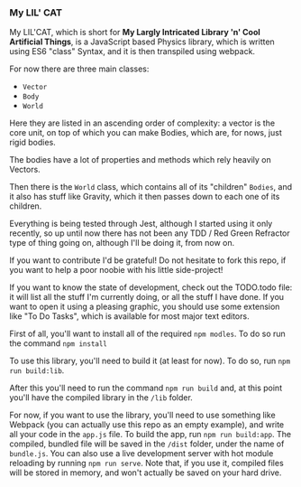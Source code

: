 ### My LIL' CAT

My LIL'CAT, which is short for **My Largly Intricated Library 'n' Cool Artificial Things**, is a JavaScript based Physics library, which is written using ES6 "class" Syntax, and it is then transpiled using webpack.

For now there are three main classes: 

- `Vector` 
- `Body` 
- `World`

Here they are listed in an ascending order of complexity: a vector is the core unit, on top of which you can make Bodies, which are, for nows, just rigid bodies.

The bodies have a lot of properties and methods which rely heavily on Vectors.

Then there is the `World` class, which contains all of its "children" `Bodies`, and it also has stuff like Gravity, which it then passes down to each one of its children.

Everything is being tested through Jest, although I started using it only recently, so up until now there has not been any TDD / Red Green Refractor type of thing going on, although I'll be doing it, from now on.

If you want to contribute I'd be grateful! Do not hesitate to fork this repo, if you want to help a poor noobie with his little side-project!

If you want to know the state of development, check out the TODO.todo file: it will list all the stuff I'm currently doing, or all the stuff I have done. If you want to open it using a pleasing graphic, you should use some extension like "To Do Tasks", which is available for most major text editors.

First of all, you'll want to install all of the required `npm modles`. To do so run the command `npm install`

To use this library, you'll need to build it (at least for now). To do so, run `npm run build:lib`.

After this you'll need to run the command `npm run build` and, at this point you'll have the compiled library in the `/lib` folder.

For now, if you want to use the library, you'll need to use something like Webpack (you can actually use this repo as an empty example), and write all your code in the `app.js` file. To build the app, run `npm run build:app`. The compiled, bundled file will be saved in the `/dist` folder, under the name of `bundle.js`. You can also use a live development server with hot module reloading by running `npm run serve`. Note that, if you use it, compiled files will be stored in memory, and won't actually be saved on your hard drive.